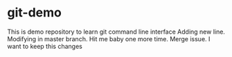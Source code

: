 # git-demo
This is demo repository to learn git command line interface
Adding new line. Modifying in master branch.
Hit me baby one more time.
Merge issue.
I want to keep this changes
